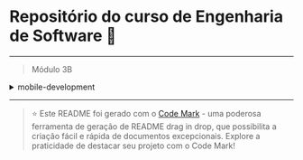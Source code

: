 
# Repositório do curso de Engenharia de Software 🚀
---

> Módulo 3B

<details>

<summary>mobile-development</summary>

| Pasta  | Conteúdo |
| ------ | -------- |
| dia_01 | Flutter  |
| dia_02 | Dart     |

</details>

--- 


> ⭐️ Este README foi gerado com o [Code Mark](https://codemark.com.br) - uma poderosa ferramenta de geração de README drag in drop, que possibilita a criação fácil e rápida de documentos excepcionais. Explore a praticidade de destacar seu projeto com o Code Mark!